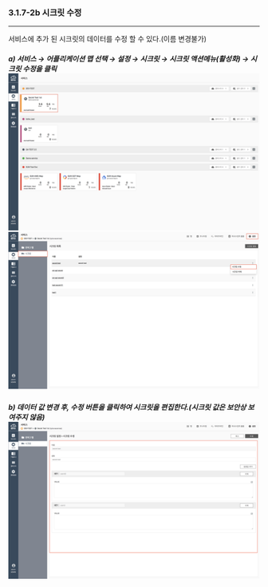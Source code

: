 ### 3.1.7-2b 시크릿 수정

---

서비스에 추가 된 시크릿의 데이터를 수정 할 수 있다.\(이름 변경불가\)

##### a\) 서비스 → 어플리케이션 맵 선택 → 설정 → 시크릿 → 시크릿 액션메뉴\(활성화\) →  시크릿 수정을 클릭![](/assets/KR/3.0.0/3.1.7-2b_1.png)![](/assets/KR/3.0.0/3.1.7-2b_2.png)

##### b\) 데이터 값 변경 후, 수정 버튼을 클릭하여 시크릿을 편집한다.\(시크릿 값은 보안상 보여주지 않음\)![](/assets/KR/3.0.0/3.1.7-2b_3.png)
